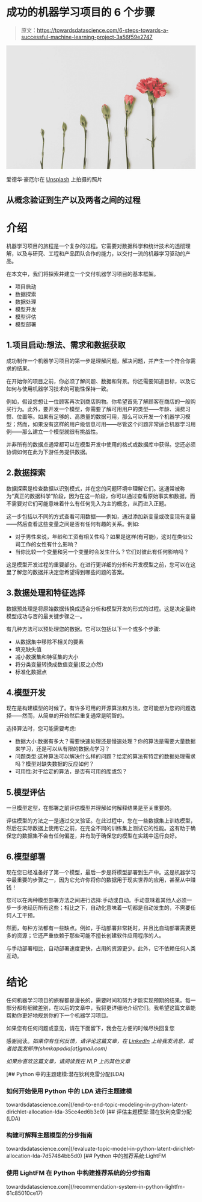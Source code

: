 # 成功的机器学习项目的 6 个步骤

> 原文：<https://towardsdatascience.com/6-steps-towards-a-successful-machine-learning-project-3a56f59e2747>

![](img/efdc043d68a101e45c2bfab42aa980a6.png)

爱德华·豪厄尔在 [Unsplash](https://unsplash.com?utm_source=medium&utm_medium=referral) 上拍摄的照片

## 从概念验证到生产以及两者之间的过程

# 介绍

机器学习项目的旅程是一个复杂的过程。它需要对数据科学和统计技术的透彻理解，以及与研究、工程和产品团队合作的能力，以交付一流的机器学习驱动的产品。

在本文中，我们将探索并建立一个交付机器学习项目的基本框架。

*   项目启动
*   数据探索
*   数据处理
*   模型开发
*   模型评估
*   模型部署

## 1.项目启动:想法、需求和数据获取

成功制作一个机器学习项目的第一步是理解问题，解决问题，并产生一个符合你需求的结果。

在开始你的项目之前，你必须了解问题、数据和背景。你还需要知道目标，以及它如何与使用机器学习技术的可能性保持一致。

例如，假设您想让一位顾客再次到商店购物。你希望首先了解顾客在商店的一般购买行为。此外，要开发一个模型，你需要了解可用用户的类型——年龄、消费习惯、位置等。如果有足够的、高质量的数据可用，那么可以开发一个机器学习模型；然而，如果没有这样的用户级信息可用——尽管这个问题非常适合机器学习用例——那么建立一个模型就很有挑战性。

并非所有的数据点通常都可以在模型开发中使用的格式或数据库中获得。您还必须协调如何在此为下游任务提供数据。

## 2.数据探索

数据探索是检查数据以识别模式，并在您的问题环境中理解它们。这通常被称为“真正的数据科学”阶段，因为在这一阶段，你可以通过查看原始事实和数据，而不需要对它们可能意味着什么有任何先入为主的概念，从而进入正题。

这一步包括以不同的方式查看可用数据——例如，通过添加新变量或改变现有变量——然后查看这些变量之间是否有任何有趣的关系。例如:

*   对于男性来说，年龄和工资有相关性吗？如果是这样(有可能)，这对在类似公司工作的女性有什么影响？
*   当你比较一个变量和另一个变量时会发生什么？它们对彼此有任何影响吗？

这是模型开发过程的重要部分。在进行更详细的分析和开发模型之前，您可以在这里了解您的数据并决定您希望得到哪些问题的答案。

## 3.数据处理和特征选择

数据预处理是将原始数据转换成适合分析和模型开发的形式的过程。这是决定最终模型成功与否的最关键步骤之一。

有几种方法可以预处理您的数据。它可以包括以下一个或多个步骤:

*   从数据集中移除不相关的要素
*   填充缺失值
*   减小数据集和特征集的大小
*   将分类变量转换成数值变量(反之亦然)
*   标准化数据点

## 4.模型开发

现在是构建模型的时候了。有许多可用的开源算法和方法，您可能想为您的问题选择——然而，从简单的开始然后重复通常是明智的。

选择算法时，您可能需要考虑:

*   数据大小:数据有多大？需要快速处理还是慢速处理？你的算法是需要大量数据来学习，还是可以从有限的数据点学习？
*   问题类型:这种算法可以解决什么样的问题？给定的算法有特定的数据处理需求吗？模型对缺失数据的反应如何？
*   可用性:对于给定的算法，是否有可用的库或包？

## 5.模型评估

一旦模型定型，在部署之前评估模型并理解如何解释结果是至关重要的。

评估模型的方法之一是通过交叉验证。在此过程中，您在一些数据集上训练模型，然后在实际数据上使用它之前，在完全不同的训练集上测试它的性能。这有助于确保您的数据集不会有任何偏差，并有助于确保您的模型在实践中运行良好。

## 6.模型部署

现在您已经准备好了第一个模型，最后一步是将模型部署到生产中。这是机器学习中最重要的步骤之一，因为它允许你将你的数据用于现实世界的应用，甚至从中赚钱！

您可以在两种模型部署方法之间进行选择:手动或自动。手动意味着其他人必须一步一步地经历所有这些；相比之下，自动化意味着一切都是自动发生的，不需要任何人工干预。

然而，每种方法都有一些缺点。例如，手动部署非常耗时，并且比自动部署需要更多的资源；它还严重依赖于那些可能不擅长创建软件应用程序的人。

与手动部署相比，自动部署速度更快，占用的资源更少。此外，它不依赖任何人类互动。

# 结论

任何机器学习项目的旅程都是漫长的，需要时间和努力才能实现预期的结果。每一部分都有细微差别，在以后的文章中，我将更详细地介绍它们。我希望这篇文章能帮助你更好地规划你的下一个机器学习项目。

如果您有任何问题或意见，请在下面留下，我会在方便的时候尽快回复您

感谢阅读。*如果你有任何反馈，请评论这篇文章，在* [*LinkedIn*](https://www.linkedin.com/in/shashankkapadia/) *上给我发消息，或者给我发邮件(shmkapadia[at]gmail.com)*

*如果你喜欢这篇文章，请阅读我在 NLP 上的其他文章*

[](/end-to-end-topic-modeling-in-python-latent-dirichlet-allocation-lda-35ce4ed6b3e0) [## Python 中的主题建模:潜在狄利克雷分配(LDA)

### 如何开始使用 Python 中的 LDA 进行主题建模

towardsdatascience.com](/end-to-end-topic-modeling-in-python-latent-dirichlet-allocation-lda-35ce4ed6b3e0) [](/evaluate-topic-model-in-python-latent-dirichlet-allocation-lda-7d57484bb5d0) [## 评估主题模型:潜在狄利克雷分配(LDA)

### 构建可解释主题模型的分步指南

towardsdatascience.com](/evaluate-topic-model-in-python-latent-dirichlet-allocation-lda-7d57484bb5d0) [](/recommendation-system-in-python-lightfm-61c85010ce17) [## Python 中的推荐系统:LightFM

### 使用 LightFM 在 Python 中构建推荐系统的分步指南

towardsdatascience.com](/recommendation-system-in-python-lightfm-61c85010ce17)